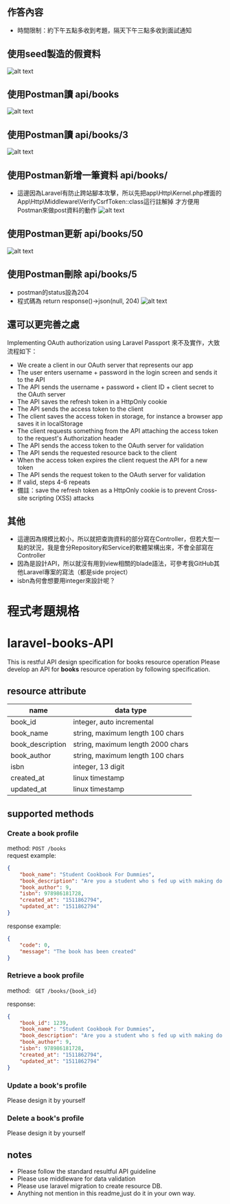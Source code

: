 ## 作答內容
* 時間限制：約下午五點多收到考題，隔天下午三點多收到面試通知
## 使用seed製造的假資料
![alt text](https://github.com/monkeypg/monkeypg.github.io/blob/master/img/books-API/db-data.png)

## 使用Postman讀 api/books
![alt text](https://github.com/monkeypg/monkeypg.github.io/blob/master/img/books-API/books.png)

## 使用Postman讀 api/books/3
![alt text](https://github.com/monkeypg/monkeypg.github.io/blob/master/img/books-API/get-book-id.png)

## 使用Postman新增一筆資料 api/books/
- 這邊因為Laravel有防止跨站腳本攻擊，所以先把app\Http\Kernel.php裡面的App\Http\Middleware\VerifyCsrfToken::class這行註解掉
才方便用Postman來做post資料的動作
![alt text](https://github.com/monkeypg/monkeypg.github.io/blob/master/img/books-API/post-books.png)

## 使用Postman更新 api/books/50
![alt text](https://github.com/monkeypg/monkeypg.github.io/blob/master/img/books-API/put-book-id.png)

## 使用Postman刪除 api/books/5
- postman的status設為204
- 程式碼為 return response()->json(null, 204)
![alt text](https://github.com/monkeypg/monkeypg.github.io/blob/master/img/books-API/del-book-id.png)

## 還可以更完善之處
Implementing OAuth authorization using Laravel Passport
來不及實作，大致流程如下：
- We create a client in our OAuth server that represents our app
- The user enters username + password in the login screen and sends it to the API
- The API sends the username + password + client ID + client secret to the OAuth server
- The API saves the refresh token in a HttpOnly cookie
- The API sends the access token to the client
- The client saves the access token in storage, for instance a browser app saves it in localStorage
- The client requests something from the API attaching the access token to the request's Authorization header
- The API sends the access token to the OAuth server for validation
- The API sends the requested resource back to the client
- When the access token expires the client request the API for a new token
- The API sends the request token to the OAuth server for validation
- If valid, steps 4-6 repeats
- 備註：save the refresh token as a HttpOnly cookie is to prevent Cross-site scripting (XSS) attacks

## 其他
- 這邊因為規模比較小，所以就把查詢資料的部分寫在Controller，但若大型一點的狀況，我是會分Repository和Service的軟體架構出來，不會全部寫在Controller
- 因為是設計API，所以就沒有用到view相關的blade語法，可參考我GitHub其他Laravel專案的寫法（都是side project）
- isbn為何會想要用integer來設計呢？

# 程式考題規格
# laravel-books-API
This is restful API design specification for books resource operation
Please develop an API for **books** resource operation by following specification.

## resource attribute

| name             | data type                         |
| ---------------- | --------------------------------- |
| book_id          | integer, auto incremental         |
| book_name        | string, maximum length 100 chars  |
| book_description | string, maximum length 2000 chars |
| book_author      | string, maximum length 100 chars  |
| isbn             | integer, 13 digit                 |
| created_at       | linux timestamp                   |
| updated_at       | linux timestamp                   |

## supported methods
### Create a book profile
method: `POST /books`  
request example:  
```json  
{
    "book_name": "Student Cookbook For Dummies",
    "book_description": "Are you a student who s fed up with making do with greasy food and monotonous ingredients? A parent who worries about your son or daughter s mounting tendency to nip to the fast–food van at all times of the day",
    "book_author": 9,
    "isbn": 978986181728,
    "created_at": "1511862794",
    "updated_at": "1511862794"
}
```

response example:  
```json  
{
    "code": 0,
    "message": "The book has been created"
}
```

### Retrieve a book profile
method: `
GET /books/{book_id}`

response:
```json  
{
    "book_id": 1239,
    "book_name": "Student Cookbook For Dummies",
    "book_description": "Are you a student who s fed up with making do with greasy food and monotonous ingredients? A parent who worries about your son or daughter s mounting tendency to nip to the fast–food van at all times of the day",
    "book_author": 9,
    "isbn": 978986181728,
    "created_at": "1511862794",
    "updated_at": "1511862794"
}
```

### Update a book's profile
Please design it by yourself

### Delete a book's profile
Please design it by yourself

## notes
- Please follow the standard resultful API guideline
- Please use middleware for data validation
- Please use laravel migration to create resource DB.
- Anything not mention in this readme,just do it in your own way.


